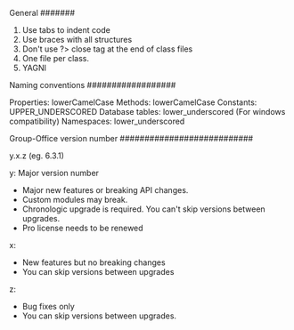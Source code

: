General
#######

1. Use tabs to indent code
2. Use braces with all structures
3. Don't use ?> close tag at the end of class files
4. One file per class.
5. YAGNI

Naming conventions
##################

Properties: lowerCamelCase
Methods: lowerCamelCase
Constants: UPPER_UNDERSCORED
Database tables: lower_underscored (For windows compatibility)
Namespaces: lower_underscored

Group-Office version number
###########################

y.x.z (eg. 6.3.1)

y: Major version number
- Major new features or breaking API changes.
- Custom modules may break. 
- Chronologic upgrade is required. You can't skip versions between upgrades.
- Pro license needs to be renewed

x:
- New features but no breaking changes
- You can skip versions between upgrades

z:
- Bug fixes only
- You can skip versions between upgrades.
	


